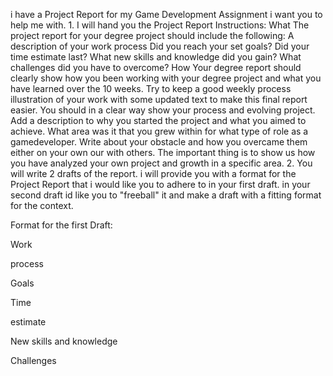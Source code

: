 i have a Project Report for my Game Development Assignment i want you to help me with. 1. I will hand you the Project Report Instructions: What The project report for your degree project should include the following: A description of your work process Did you reach your set goals? Did your time estimate last? What new skills and knowledge did you gain? What challenges did you have to overcome? How Your degree report should clearly show how you been working with your degree project and what you have learned over the 10 weeks. Try to keep a good weekly process illustration of your work with some updated text to make this final report easier. You should in a clear way show your process and evolving project. Add a description to why you started the project and what you aimed to achieve. What area was it that you grew within for what type of role as a gamedeveloper. Write about your obstacle and how you overcame them either on your own our with others. The important thing is to show us how you have analyzed your own project and growth in a specific area. 2. You will write 2 drafts of the report. i will provide you with a format for the Project Report that i would like you to adhere to in your first draft. in your second draft id like you to "freeball" it and make a draft with a fitting format for the context. 

Format for the first Draft: 

Work 

process 

Goals 

Time 

estimate 

New skills  and knowledge

Challenges